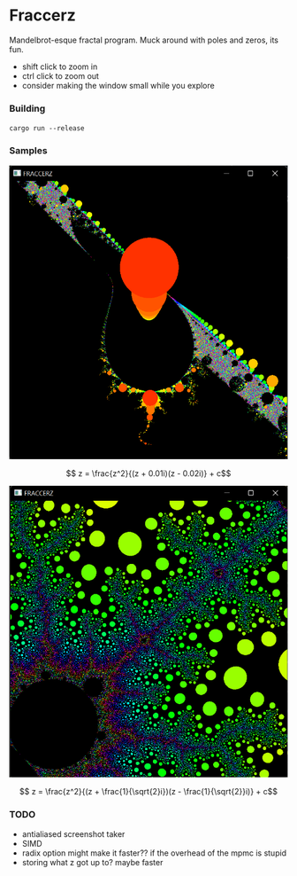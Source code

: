 # Fraccerz

Mandelbrot-esque fractal program. Muck around with poles and zeros, its fun.

- shift click to zoom in
- ctrl click to zoom out
- consider making the window small while you explore

### Building
`cargo run --release`

### Samples

![plz work](f1.png)

$$ z = \frac{z^2}{(z + 0.01i)(z - 0.02i)} + c$$

![plz work](f2.png)

$$ z = \frac{z^2}{(z + \frac{1}{\sqrt{2}i})(z - \frac{1}{\sqrt{2}}i)} + c$$

### TODO
- antialiased screenshot taker
- SIMD
- radix option might make it faster?? if the overhead of the mpmc is stupid
- storing what z got up to? maybe faster
